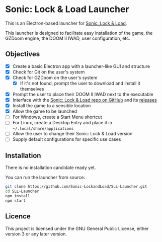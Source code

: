# Sonic: Lock & Load Launcher

This is an Electron-based launcher for [Sonic: Lock & Load](https://sonic-lockandload.github.io).

This launcher is designed to facilitate easy installation of the game, the
GZDoom engine, the DOOM II IWAD, user configuration, etc.

## Objectives

+ [X] Create a basic Electron app with a launcher-like GUI and structure
+ [X] Check for Git on the user's system
+ [X] Check for GZDoom on the user's system
  + [X] If it's not found, prompt the user to download and install it themselves
+ [X] Prompt the user to place their DOOM II IWAD next to the executable
+ [X] Interface with the [Sonic: Lock & Load repo on GitHub](https://github.com/Sonic-LockandLoad/Sonic-LockandLoad) and its [releases](https://github.com/Sonic-LockandLoad/Sonic-LockandLoad/releases)
+ [X] Install the game to a sensible location
+ [X] Allow the game to be launched
+ [ ] For Windows, create a Start Menu shortcut
+ [ ] For Linux, create a Desktop Entry and place it in `~/.local/share/applications`
+ [ ] Allow the user to change their Sonic: Lock & Load version
+ [ ] Supply default configurations for specific use cases

## Installation

There is no installation candidate ready yet.

You can run the launcher from source:

```sh
git clone https://github.com/Sonic-LockandLoad/SLL-Launcher.git
cd SLL-Launcher
npm install
npm start
```

## Licence

This project is licensed under the GNU General Public License, either version 3
or any later version.
